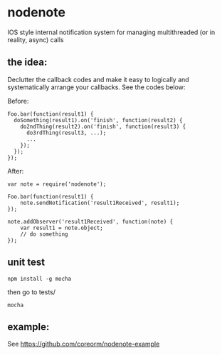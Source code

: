 # nodenote
 IOS style internal notification system for managing multithreaded (or in reality, async) calls

## the idea:
Declutter the callback codes and make it easy to logically and systematically arrange your callbacks. See the codes below:
  
Before:
```
Foo.bar(function(result1) {
  doSomething(result1).on('finish', function(result2) {
    do2ndThing(result2).on('finish', function(result3) {
      do3rdThing(result3, ...);
      ...
    });
  });
});
```

After:
```
var note = require('nodenote');

Foo.bar(function(result1) {
    note.sendNotification('result1Received', result1);  
});

note.addObserver('result1Received', function(note) {
    var result1 = note.object;
    // do something
}); 
```

## unit test
```
npm install -g mocha
```
then go to tests/
```
mocha
```

## example:
See https://github.com/coreorm/nodenote-example

